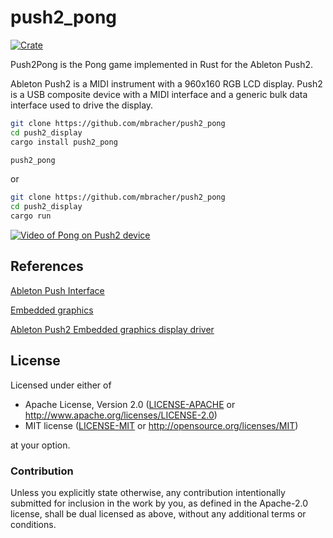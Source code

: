 # push2_pong

[![Crate](https://img.shields.io/crates/v/push2_display.svg)](https://crates.io/crates/push2_pong)

Push2Pong is the Pong game implemented in Rust for the Ableton Push2.

Ableton Push2 is a MIDI instrument with a 960x160 RGB LCD display.
Push2 is a USB composite device with a MIDI interface and a generic bulk data interface used to drive the display.

```bash
git clone https://github.com/mbracher/push2_pong
cd push2_display
cargo install push2_pong

push2_pong
```
or
```bash
git clone https://github.com/mbracher/push2_pong
cd push2_display
cargo run
```

[![Video of Pong on Push2 device](https://img.youtube.com/vi/yNQW1IhUdtM/0.jpg)](https://youtu.be/yNQW1IhUdtM)

## References
[Ableton Push Interface](https://github.com/Ableton/push-interface)

[Embedded graphics](https://github.com/embedded-graphics/embedded-graphics)

[Ableton Push2 Embedded graphics display driver](https://github.com/mbracher/push2_display)

## License

Licensed under either of

- Apache License, Version 2.0 ([LICENSE-APACHE](LICENSE-APACHE) or
  http://www.apache.org/licenses/LICENSE-2.0)
- MIT license ([LICENSE-MIT](LICENSE-MIT) or http://opensource.org/licenses/MIT)

at your option.

### Contribution

Unless you explicitly state otherwise, any contribution intentionally submitted for inclusion in the
work by you, as defined in the Apache-2.0 license, shall be dual licensed as above, without any
additional terms or conditions.
